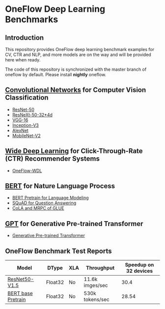 # OneFlow Deep Learning Benchmarks
## Introduction
This repository provides OneFlow deep learning benchmark examples for CV, CTR and NLP, and more models are on the way and will be provided here when ready.

The code of this repository is synchronized with the master branch of oneflow by default. Please install **nightly** oneflow.

## [Convolutional Networks](./Classification/cnns) for Computer Vision Classification
- [ResNet-50](./Classification/cnns)
- [ResNeXt-50-32*4d](./Classification/cnns)
- [VGG-16](./Classification/cnns)
- [Inception-V3](./Classification/cnns)
- [AlexNet](./Classification/cnns)
- [MobileNet-V2](./Classification/cnns)

## [Wide Deep Learning](./ClickThroughRate/WideDeepLearning) for Click-Through-Rate (CTR) Recommender Systems
- [OneFlow-WDL](./ClickThroughRate/WideDeepLearning)

## [BERT](./LanguageModeling/BERT) for Nature Language Process
- [BERT Pretrain for Language Modeling](./LanguageModeling/BERT)
- [SQuAD for Question Answering](./LanguageModeling/BERT)
- [CoLA and MRPC of GLUE](./LanguageModeling/BERT)

## [GPT](./LanguageModeling/GPT) for Generative Pre-trained Transformer
- [Generative Pre-trained Transformer](./LanguageModeling/GPT)

## OneFlow Benchmark Test Reports

| Model | DType | XLA | Throughput | Speedup on 32 devices |
| ----- | ----- | --- | ---------- | ------- |
| [ResNet50-V1.5](./reports/resnet50_v15_fp32_report.md) | Float32 | No | 11.6k imges/sec | 30.4 |
| [BERT base Pretrain](./reports/bert_fp32_report.md) | Float32 | No | 530k tokens/sec | 28.54 |
